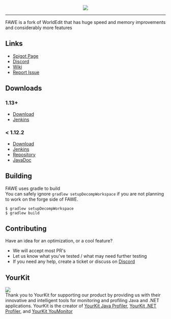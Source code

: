 <p align="center">
  <img src="https://i.imgur.com/Fog5fDB.png">
</p>

---

FAWE is a fork of WorldEdit that has huge speed and memory improvements and considerably more features

## Links 

* [Spigot Page](https://www.spigotmc.org/threads/fast-async-worldedit.100104/)
* [Discord](https://discord.gg/KxkjDVg)
* [Wiki](https://github.com/IntellectualSites/FastAsyncWorldEdit-1.13/wiki)
* [Report Issue](https://github.com/IntellectualSites/FastAsyncWorldEdit-1.13/issues)

## Downloads
### 1.13+
* [Download](https://intellectualsites.github.io/download/fawe.html)
* [Jenkins](https://ci.athion.net/job/FastAsyncWorldEdit-1.15/)

### < 1.12.2
* [Download](https://intellectualsites.github.io/download/fawe.html)
* [Jenkins](https://ci.athion.net/job/FastAsyncWorldEdit/)
* [Repository](https://github.com/boy0001/FastAsyncWorldedit)
* [JavaDoc](https://ci.athion.net/job/FastAsyncWorldEdit/javadoc/)


## Building
FAWE uses gradle to build  
You can safely ignore `gradlew setupDecompWorkspace` if you are not planning to work on the forge side of FAWE.

```
$ gradlew setupDecompWorkspace
$ gradlew build
```

## Contributing
Have an idea for an optimization, or a cool feature?
 - We will accept most PR's
 - Let us know what you've tested / what may need further testing
 - If you need any help, create a ticket or discuss on [Discord](https://discord.gg/KxkjDVg)

## YourKit
<a href="https://www.yourkit.com">
  <img src="https://www.yourkit.com/images/yklogo.png">
</a>
</br>
Thank you to YourKit for supporting our product by providing us with their innovative and intelligent tools
for monitoring and profiling Java and .NET applications.
YourKit is the creator of <a href="https://www.yourkit.com/java/profiler/">YourKit Java Profiler</a>, <a href="https://www.yourkit.com/.net/profiler/">YourKit .NET Profiler</a>, and <a href="https://www.yourkit.com/youmonitor/">YourKit YouMonitor</a>
